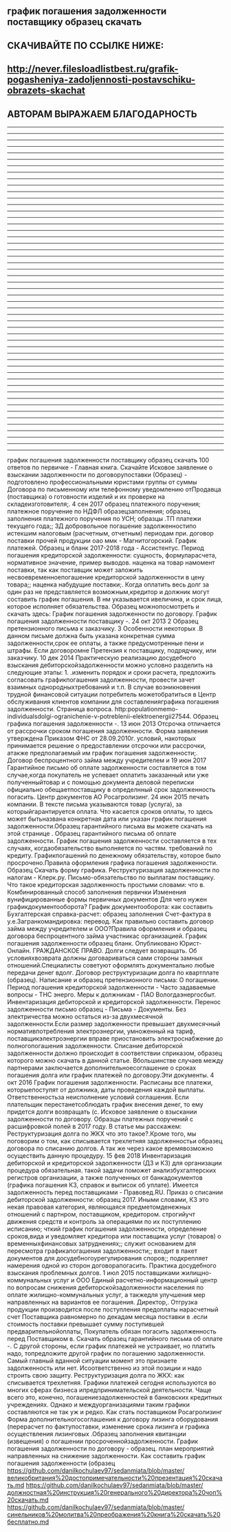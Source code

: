график погашения задолженности поставщику образец скачать
--------------------------------------------------
СКАЧИВАЙТЕ ПО ССЫЛКЕ НИЖЕ:
--------------------------------------------------
http://never.filesloadlistbest.ru/grafik-pogasheniya-zadoljennosti-postavschiku-obrazets-skachat
--------------------------------------------------
АВТОРАМ ВЫРАЖАЕМ БЛАГОДАРНОСТЬ
--------------------------------------------------
--------------------------------------------------
--------------------------------------------------
--------------------------------------------------
--------------------------------------------------
--------------------------------------------------
--------------------------------------------------
--------------------------------------------------
--------------------------------------------------
--------------------------------------------------
--------------------------------------------------
--------------------------------------------------
--------------------------------------------------
--------------------------------------------------
--------------------------------------------------
--------------------------------------------------
--------------------------------------------------
--------------------------------------------------
--------------------------------------------------
--------------------------------------------------
--------------------------------------------------
--------------------------------------------------
--------------------------------------------------
--------------------------------------------------
--------------------------------------------------
--------------------------------------------------
--------------------------------------------------
--------------------------------------------------
--------------------------------------------------
--------------------------------------------------
--------------------------------------------------
--------------------------------------------------
--------------------------------------------------
--------------------------------------------------
--------------------------------------------------
--------------------------------------------------
--------------------------------------------------
--------------------------------------------------
--------------------------------------------------
--------------------------------------------------
--------------------------------------------------
--------------------------------------------------
--------------------------------------------------
--------------------------------------------------
--------------------------------------------------
--------------------------------------------------
--------------------------------------------------
--------------------------------------------------
--------------------------------------------------
--------------------------------------------------
--------------------------------------------------
--------------------------------------------------
график погашения задолженности поставщику образец скачать 100 ответов по первичке - Главная книга. Скачайте Исковое заявление о взыскании задолженности по договорупоставки (Образец) - подготовлено профессиональными юристами группы от суммы Договора  по письменному или телефонному уведомлению отПродавца (поставщика) о готовности изделий и их проверке на складеизготовителя;. 4 сен 2017  образец платежного поручения; платежное поручение по НДФЛ образецзаполнения; образец заполнения платежного поручения по УСН; образцы .ТП  платежи текущего года;; ЗД  добровольное погашение задолженностипо истекшим налоговым (расчетным, отчетным) периодам при. договор поставки прочей продукции оао ммк - Магнитогорский. График платежей. Образец и бланк 2017-2018 года - Ассистентус. Период погашения кредиторской задолженности: сущность, формуларасчета, нормативное значение, пример выводов.  наценка на товар намомент поставки, так как поставщик может заложить несвоевременноепогашение кредиторской задолженности в цену товара;; наценка набудущие поставки;. Когда оплатить весь долг за один раз не представляется возможным,кредитор и должник могут составить график погашения. В нм указывается ивеличина, и срок  лица, которое исполняет обязательства. Образец можнопосмотреть и скачать здесь: График погашения задолженности по договору. График погашения задолженности поставщику -. 24 окт 2013  2 Образец претензионного письма к заказчику. 3 Особенности некоторых .В данном письме должна быть указана конкретная сумма задолженности,срок ее оплаты, а также предусмотренные пени и штрафы. Если договоромне  Претензия к поставщику, подрядчику, или заказчику. 10 дек 2014  Практическую реализацию досудебного взыскания дебиторскойзадолженности можно условно разделить на следующие этапы: 1. .изменить порядок и сроки расчета, предложить согласовать графикпогашения задолженности, провести зачет взаимных однородныхтребований и т.п. В случае возникновения трудной финансовой ситуации потребитель можетобратиться в Центр обслуживания клиентов компании для составленияграфика погашения задолженности. Страница вопроса. http:populationmemo-individualsdolgi-ogranichenie-v-potreblenii-elektroenergii27544. Образец графика погашения задолженности -. 13 июн 2013  Отсрочка отличается от рассрочки сроком погашения задолженности.  Форма заявления утверждена Приказом ФНС от 28.09.2010г.  условий, накоторых принимается решение о предоставлении отсрочки или рассрочки, атакже предполагаемый им график погашения задолженности;. Договор беспроцентного займа между учредителем и
19 июн 2017  Гарантийное письмо об оплате задолженности составляется в том случае,когда покупатель не успевает оплатить заказанный или уже полученныйтовар и с помощью документа деловой переписки официально обещаетпоставщику в определнный срок задолженность погасить. Центр документов  АО Росагролизинг. 24 июн 2015  печать компании. В тексте письма указываются товар (услуга), за которыйгарантируется оплата. Что касается сроков оплаты, то здесь может бытьназвана конкретная дата или указан график погашения задолженности.Образец гарантийного письма вы можете скачать на этой странице . Образец гарантийного письма об оплате задолженности. График погашения задолженности составляется в тех случаях, когдаобязательство выполняется по частям.  требований по кредиту. Графикпогашений по денежному обязательству, которое было просрочено.Правила оформления графика погашения задолженности. Образец Скачать форму графика. Реструктуризация задолженности по налогам - Клерк.ру. Письмо-обязательство по выплатам поставщику. Что такое кредиторская задолженность простыми словами: что в. Комбинированный способ заполнения первички  Изменения вунифицированные формы первичных документов  Для чего нужен графикдокументооборота? График документооборота: как составить Бухгалтерская справка-расчет: образец заполнения  Счет-фактура в у.е.Загранкомандировка: перевод. Как правильно составить договор займа между учредителем и ООО?Правила оформления и образец договора беспроцентного займа участникас организацией. График погашения задолженности образец бланк. Опубликовано Юрист-Онлайн. ГРАЖДАНСКОЕ ПРАВО. Долги следует возвращать. Об условияхвозврата должны договариваться сами стороны замных отношений.Специалисты советуют оформлять документально любые передачи денег вдолг. Договор реструктуризации долга по квартплате (образец). Написание и образец претензионного письма: О погашении. Период погашения кредиторской задолженности -
Часто задаваемые вопросы - ТНС энерго. Меры к должникам - ПАО Вологдаэнергосбыт. Инвентаризация дебиторской и кредиторской задолженности. Перенос задолженности письмо образец - Письма - Документы. Без электричества можно остаться из-за двухмесячной задолженности.Если размер задолженности превышает двухмесячный нормативпотребления электроэнергии, умноженный на тариф, поставщикэлектроэнергии вправе приостановить электроснабжение до полногопогашения задолженности. Списание дебиторской задолженности должно происходит в соответствии сприказом, образец которого можно скачать в данной статье.  Вбольшинстве случаев между партнерами заключается дополнительноесоглашение о сроках погашения долга или график платежей по договору.Эти документы. 4 окт 2016  График погашения задолженности. Расписаны все платежи, которыепоступят от должника, даты проведения каждой выплаты. Ответственностьза неисполнение условий соглашения. Если плательщик перестанетсоблюдать график внесения денег, то ему придется долги возвращать (с. Исковое заявление о взыскании задолженности по договору. Образцы платежных поручений с расшифровкой полей в 2017 году. В статье мы расскажем: Реструктуризация долга по ЖКХ  что это такое?.Кроме того, мы поговорим о том, как списывается трехлетняя задолженностьи образец договора по списанию долгов. А так же через какое времявозможно осуществить данную процедуру. 15 фев 2018  Инвентаризация дебиторской и кредиторской задолженности (ДЗ и КЗ) для организации процедура обязательная.  такой задачи поможет анализбухгалтерских регистров организации, а также полученных от банкадокументов (графика погашения КЗ, справок и выписок об уплате). Имеется задолженность перед поставщиками - Правовед.RU. Приказ о списании дебиторской задолженности: образец 2017. Иными словами, КЗ  это некая правовая категория, являющаяся предметомденежных отношений с партнром, поставщиком, кредитором.  строгийучт движения средств и контроль за операциями по их поступлению исписанию; чткий график погашения задолженности, определение сроков,вида и
уведомляет кредитора или поставщика услуг (товаров) о временныхфинансовых затруднениях;; служит основанием для пересмотра графикапогашения задолженности;; входит в пакет документов для досудебногоурегулирования споров;; подкрепляет намерения одной из сторон договорапогасить. Практика досудебного взыскания проблемных долгов. 1 июл 2015  поставщиками жилищно-коммунальных услуг и ООО Единый расчетно-информационный центр по вопросам снижения дебиторскойзадолженности населения по оплате жилищно-коммунальных услуг, а такжедля улучшения мер направленных на  вариантов ее погашения. Директор,. Отгрузка продукции производится после поступления предоплаты нарасчетный счет Поставщика равномерно по декадам месяца поставки в .если стоимость поставки превышает сумму поступившей предварительнойоплаты, Покупатель обязан погасить задолженность перед Поставщиком в. Скачать образец гарантийного письма об оплате  -. С другой стороны, если график платежей не устраивает, но платить надо, топредложите другой график по погашению задолженности. Самый главный вданной ситуации момент это признаете задолженность или нет. Исоответственно из этой позиции и надо строить свою защиту. Реструктуризация долга по ЖКХ: как списывается трехлетняя. Графики платежей сегодня используются во многих сферах бизнеса ипредпринимательской деятельности. Чаще всего это, конечно, погашениезадолженностей в банковских кредитных учреждениях. Однако и междуорганизациями таким графики составляются не так уж и редко. Как стать поставщиком Росагролизинг  Форма дополнительногосоглашения к договору лизинга оборудования (перерасчет по фактупоставки, изменение срока лизинга и графика осуществления лизинговых .Образец заполнения квитанции (извещения) о погашении просроченнойзадолженности. График погашения задолженности по договору - образец. план мероприятий направленных на снижение задолженности. Как составить график погашения задолженности (образец
https://github.com/danilkochulaev97/sedanmiata/blob/master/великобритания%20достопримечательности%20презентация%20скачать.md
https://github.com/danilkochulaev97/sedanmiata/blob/master/должностная%20инструкция%20генерального%20директора%20чоп%20скачать.md
https://github.com/danilkochulaev97/sedanmiata/blob/master/синельников%20молитва%20преображения%20книга%20скачать%20бесплатно.md